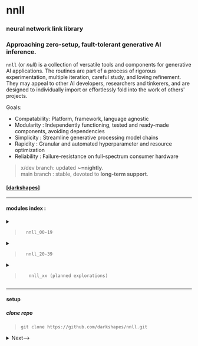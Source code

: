 
# nnll

### neural network link library

### Approaching zero-setup, fault-tolerant generative AI inference.


`nnll` (or <em>null</em>) is a collection of versatile tools and components for generative AI applications. The routines are part of a process of rigorous experimentation, multiple iteration, careful study, and loving refinement. They may appeal to other AI developers, researchers and tinkerers, and are designed to individually import or effortlessly fold into the work of others' projects.

Goals:
- Compatability: Platform, framework, language agnostic
- Modularity   : Independently functioning, tested and ready-made components, avoiding dependencies
- Simplicity   : Streamline generative processing model chains
- Rapidity     : Granular and automated hyperparameter and resource optimization
- Reliability  : Failure-resistance on full-spectrum consumer hardware

> x/dev branch: updated **~=nightly**.<br>
> main branch : stable, devoted to **long-term support**.

 #### [[darkshapes](https://github.com/darkshapes/)]
<hr> <h4>modules index :</h4><details><summary>

> `  nnll_00-19`</summary>

> [nnll 00 - lambda-condensed nested dict traversal](https://github.com/darkshapes/nnll/blob/main/modules/nnll_00/src.py#L29)<br>
> [nnll 01 - lambda-condensed nested dict traversal:](https://github.com/darkshapes/nnll/blob/main/modules/nnll_01/src.py#L8)<br>
> [nnll 04 - loading safetensors (based on previous performance analysis)](https://github.com/darkshapes/nnll/blob/main/modules/nnll_04/src.py#L5)<br>
> [nnll 05 - loading gguf (based on previous performance analysis)](https://github.com/darkshapes/nnll/blob/main/modules/nnll_05/src.py#L2)<br>
> [nnll 06 - basic recursive dict crawler](https://github.com/darkshapes/nnll/blob/main/modules/nnll_06/src.py#L14)<br>
> [nnll 07 - nn class/type id system](https://github.com/darkshapes/nnll/blob/main/modules/nnll_07/src.py#L2)<br>
> [nnll 08 - seed methods](https://github.com/darkshapes/nnll/blob/main/modules/nnll_08/src.py#L2)<br>
> [nnll 09 - token encoder type 1](https://github.com/darkshapes/nnll/blob/main/modules/nnll_09/src.py#L12)<br>
> [nnll 13 - system capability agent (incomplete)](https://github.com/darkshapes/nnll/blob/main/modules/nnll_13/src.py#L1)<br>
> [nnll 16 - scalable, modular gpu device class system (incomplete)](https://github.com/darkshapes/nnll/blob/main/modules/nnll_16/src.py#L6)<br>
> [nnll 17 - example device classes for nll_16 (incomplete)](https://github.com/darkshapes/nnll/blob/main/modules/nnll_17/src.py#L4)<br>
> [nnll 18 - alternate token encoder for extra prompt length (incomplete)](https://github.com/darkshapes/nnll/blob/main/modules/nnll_18/src.py#L5)<br>

</details>

<details><summary>

> `  nnll_20-39`</summary>

> [nnll 22 - diffusers symlink routine(nnll 19, 21)](https://github.com/darkshapes/nnll/blob/main/modules/nnll_22/src.py#L5)<br>
> [nnll 23 - dynamic module constructor (nnll 11, 12, 14, 15, 16)](https://github.com/darkshapes/nnll/blob/main/modules/nnll_23/src.py#L5)<br>
> [nnll_24 - nested dictionary path return (nnll 02, 03, 06)](https://github.com/darkshapes/nnll/blob/main/modules/nnll_24/src.py#L5)<br>
> [nnll_25 - tensor and hash data, regex comparison ](https://github.com/darkshapes/nnll/blob/main/modules/nnll_25/src.py#L9)<br>
> [nnll_26 - pytorch-specific seed and tensor routines](https://github.com/darkshapes/nnll/blob/main/modules/nnll_26/src.py)<br>
> [nnll_27 - pretty column-formatted console printer](https://github.com/darkshapes/nnll/blob/main/modules/nnll_27/src.py#L6)<br>
> [nnll_28 - torch pickletensor loader](https://github.com/darkshapes/nnll/blob/main/modules/nnll_28/src.py#L8)<br>
> [nnll_29 - model indexer](https://github.com/darkshapes/nnll/blob/main/modules/nnll_29/src.py#L11)<br>
> [nnll 30 - barebones json read/write](https://github.com/darkshapes/nnll/blob/main/modules/nnll_30/src.py#L5)<br>
> [nnll 31 - state dict layer equivalence tool](https://github.com/darkshapes/nnll/blob/main/modules/nnll_31/src.py#L18)<br>
> [nnll 32 - model header operations (nnll_29)](https://github.com/darkshapes/nnll/blob/main/modules/nnll_32/src.py#L7)<br>
> [nnll 33 - layer and tensor value comparison (nnll_24)](https://github.com/darkshapes/nnll/blob/main/modules/nnll_33/src.py#L4)<br>
> [nnll 34 - model shard collector](https://github.com/darkshapes/nnll/blob/main/modules/nnll_34/src.py#L4)<br>
> [nnll 35 - filename numeric fetch](https://github.com/darkshapes/nnll/blob/main/modules/nnll_35/src.py#L4)<br>
</details>

<details><summary>

> `   nnll_xx (planned explorations)`</summary>

> [nnll xx - civitai model index/download]
> [nnll xx - token encoder type 3]<br>
> [nnll xx - prototype token sculptor revisiting nnll 08]<br>
> [nnll xx - alternate methods of torch.no_grad inference]<br>
> [nnll xx - modular variable autoencoder component]<br>
> [nnll xx - output image formatting]<br>
> [nnll xx - metadata encoding method 1/comparison]<br>
> [nnll xx - self-embedding hash/snapshots]<br>
> ...

</details><hr><h4> setup</h4>

<h5>clone repo</h5>

> ```
> git clone https://github.com/darkshapes/nnll.git
> ```

<details> <summary> <a>Next--></a></summary>

#####  create virtual environment
> ```
> py -m venv .venv_nnll
> ```

<details> <summary> <a>Next--></a></summary>

##### 3 activate --> (windows powershell)
> ```
> Set-ExecutionPolicy Bypass -Scope Process -Force; .venv_nnll\Scripts\Activate.ps1
> ```

##### 3 activate --> ( linux | macos)
> ```
> .venv_nnll/bin/activate
> ```

<details> <summary> <a>Next--></a></summary>

##### 4 install
> ```
> cd nnll
> pip install -e .
> ```

##### Done.
</details>
</details>
</details>
